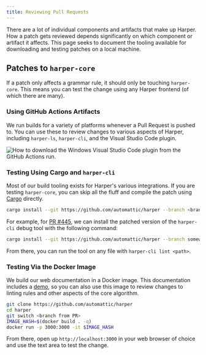 ```yaml
---
title: Reviewing Pull Requests
---
```


There are a lot of individual components and artifacts that make up Harper.
How a patch gets reviewed depends significantly on which component or artifact it affects.
This page seeks to document the tooling available for downloading and testing patches on a local machine.

## Patches to `harper-core`

If a patch only affects a grammar rule, it should only be touching `harper-core`.
This means you can test the change using any Harper frontend (of which there are many).

### Using GitHub Actions Artifacts

We run builds for a variety of platforms whenever a Pull Request is pushed to.
You can use these to review changes to various aspects of Harper, including `harper-ls`, `harper-cli`, and the Visual Studio Code plugin.

![How to download the Windows Visual Studio Code plugin from the GitHub Actions run.](/images/download_artifact.gif)

### Testing Using Cargo and `harper-cli`

Most of our build tooling exists for Harper's various integrations.
If you are testing `harper-core`, you can skip all the fluff and compile the patch using [Cargo](https://doc.rust-lang.org/cargo/) directly.

```bash
cargo install --git https://github.com/automattic/harper --branch <branch-name> <binary-artifact>
```

For example, for [PR #445](https://github.com/Automattic/harper/pull/455), we can install the patched version of the `harper-cli` debug tool with the following command:

```bash
cargo install --git https://github.com/automattic/harper --branch somewhat-something harper-cli
```

From there, you can run the tool on any file with `harper-cli lint <path>`.

### Testing Via the Docker Image

We build our web documentation in a Docker image.
This documentation includes a [demo](/), so you can also use this image to review changes to linting rules and other aspects of the core algorithm.

```bash
git clone https://github.com/automattic/harper
cd harper
git switch <branch from PR>
IMAGE_HASH=$(docker build . -q)
docker run -p 3000:3000 -it $IMAGE_HASH
```

From there, open up `http://localhost:3000` in your web browser of choice and use the text area to test the change.
